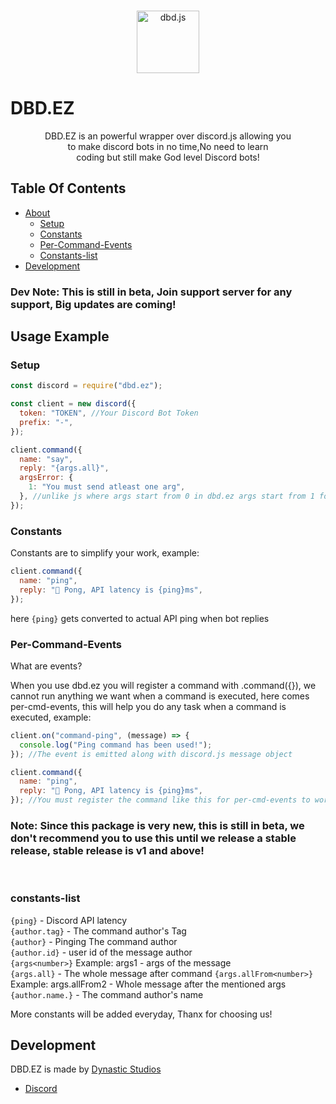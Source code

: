   <br />
    <p align="center">
    <img width="100px" src="https://cdn.discordapp.com/attachments/807418712156012594/833745929537323008/20210419_221807.jpg" alt="dbd.js" />
  </p>

# DBD.EZ

<p align="center">DBD.EZ is an powerful wrapper over discord.js allowing you <br> to make discord bots in no time,No need to learn <br> coding but still make God level Discord bots!</p>

## Table Of Contents

- [About](#About)
  - [Setup](#setup)
  - [Constants](#constants)
  - [Per-Command-Events](#Per-Command-Events)
  - [Constants-list](#constants-list)
- [Development](#development)

### Dev Note: This is still in beta, Join support server for any support, Big updates are coming!

## Usage Example

### Setup

```js
const discord = require("dbd.ez");

const client = new discord({
  token: "TOKEN", //Your Discord Bot Token
  prefix: "-",
});

client.command({
  name: "say",
  reply: "{args.all}",
  argsError: {
    1: "You must send atleast one arg",
  }, //unlike js where args start from 0 in dbd.ez args start from 1 for the sake of simplicity.
});
```

### Constants

Constants are to simplify your work, example:

```js
client.command({
  name: "ping",
  reply: "🏓 Pong, API latency is {ping}ms",
});
```

here `{ping}` gets converted to actual API ping when bot replies

### Per-Command-Events

What are events?

When you use dbd.ez you will register a command with .command({}), we cannot run anything we want when a command is executed, here comes per-cmd-events, this will help you do any task when a command is executed, example:

```js
client.on("command-ping", (message) => {
  console.log("Ping command has been used!");
}); //The event is emitted along with discord.js message object

client.command({
  name: "ping",
  reply: "🏓 Pong, API latency is {ping}ms",
}); //You must register the command like this for per-cmd-events to work
```

### Note: Since this package is very new, this is still in beta, we don't recommend you to use this until we release a stable release, stable release is v1 and above!

<br>

### constants-list

`{ping}` - Discord API latency<br>
`{author.tag}` - The command author's Tag<br>
`{author}` - Pinging The command author<br>
`{author.id}` - user id of the message author<br>
`{args<number>}` Example: args1 - args of the message<br>
`{args.all}` - The whole message after command
`{args.allFrom<number>}` Example: args.allFrom2 - Whole message after the mentioned args<br>
 `{author.name.}` - The command author's name<br>

More constants will be added everyday, Thanx for choosing us!
<br>

## Development

DBD.EZ is made by [Dynastic Studios](https://discord.gg/b4Th6hJWHE)

- [Discord](https://discord.gg/b4Th6hJWHE)
